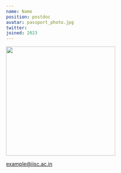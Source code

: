 ```yaml
---
name: Name
position: postdoc
avatar: passport_photo.jpg
twitter: 
joined: 2023
---
```


<img width="300" src="{{site.baseurl}}/images/people/{{page.avatar}}" data-action="zoom">

example@iisc.ac.in
